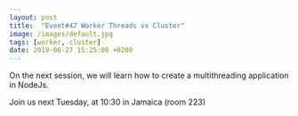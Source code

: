 ```yaml
---
layout: post
title:  "Event#47 Worker Threads vs Cluster"
image: /images/default.jpg
tags: [worker, cluster]
date: 2019-06-27 15:25:00 +0200
---
```


On the next session, we will learn how to create a multithreading application in NodeJs.[]()

Join us next Tuesday, at 10:30 in Jamaica (room 223)
